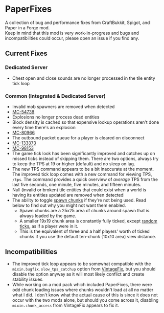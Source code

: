 # PaperFixes
A collection of bug and performance fixes from CraftBukkit, Spigot, and Paper in a Forge mod.\
Keep in mind that this mod is very work-in-progress and bugs and incompatibilities could occur,
please open an issue if you find any.

## Current Fixes

### Dedicated Server
- Chest open and close sounds are no longer processed in the tile entity tick loop

### Common (Integrated & Dedicated Server)
- Invalid mob spawners are removed when detected
- [MC-54738](https://bugs.mojang.com/browse/MC-54738)
- Explosions no longer process dead entities
- Block density is cached so that expensive lookup operations aren't done every time there's an explosion
- [MC-80966](https://bugs.mojang.com/browse/MC-80966)
- The outbound packet queue for a player is cleared on disconnect
- [MC-133373](https://bugs.mojang.com/browse/MC-133373)
- [MC-98153](https://bugs.mojang.com/browse/MC-98153)
- The game tick look has been significantly improved and catches up on missed ticks instead of skipping them.
  There are two options, always try to keep the TPS at 19 or higher (default) and no sleep on lag.
- The new TPS command appears to be a bit inaccurate at the moment.
  The improved tick loop comes with a new command for viewing TPS, `/tps`.
  The command provides a quick overview of *average* TPS from the last five seconds,
  one minute, five minutes, and fifteen minutes.
- Null (invalid or broken) tile entities that could exist when a world is having its entities updated are removed when detected
- The ability to toggle [spawn chunks](https://minecraft.fandom.com/wiki/Spawn_chunk) if they're not being used. Read below to find out why you might not want them enabled.
    - Spawn chunks are a 25x25 area of chunks around spawn that is always loaded by the game.
    - A smaller 19x19 chunk area is constantly fully ticked, except [random ticks](https://minecraft.fandom.com/wiki/Tick#Random_tick), as if a player were in it. 
    - This is the equivalent of three and a half players' worth of ticked chunks if you use the default ten-chunk (10x10 area) view distance.

## Incompatibilities
- The improved tick loop appears to be somewhat compatible with the `mixin.bugfix.slow_tps_catchup` option from
  [VintageFix](https://www.curseforge.com/minecraft/mc-mods/vintagefix),
  but you should disable the option anyway as it will most likely conflict and create stability issues.
- While working on a mod pack which included PaperFixes, there were odd chunk loading issues where chunks wouldn't load
  at all no matter what I did.
  I don't know what the actual cause of this is since it does not occur with the two mods alone,
  but should you come across it, disabling `mixin.chunk_access` from VintageFix appears to fix it.
